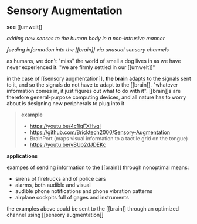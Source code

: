 # Sensory Augmentation

**see** [[umwelt]]

_adding new senses to the human body in a non-intrusive manner_

_feeding information into the [[brain]] via unusual sensory channels_

as humans, we don't "miss" the world of smell a dog lives in as we have never experienced it. "we are firmly settled in our [[umwelt]]"

in the case of [[sensory augmentation]], **the brain** adapts to the signals sent to it, and so the signals do not have to adapt to the [[brain]]. "whatever information comes in, it just figures out what to do with it". [[brain]]s are therefore general-purpose computing devices, and all nature has to worry about is designing new peripherals to plug into it

> **example**
>
> - <https://youtu.be/4c1lqFXHvqI>
> - <https://github.com/Bricktech2000/Sensory-Augmentation>
> - BrainPort (maps visual information to a tactile grid on the tongue)
> - <https://youtu.be/vBUp2dJDEKc>

**applications**

exampes of sending information to the [[brain]] through nonoptimal means:

- sirens of firetrucks and of police cars
- alarms, both audible and visual
- audible phone notifications and phone vibration patterns
- airplane cockpits full of gages and instruments

the examples above could be sent to the [[brain]] through an optimized channel using [[sensory augmentation]]
